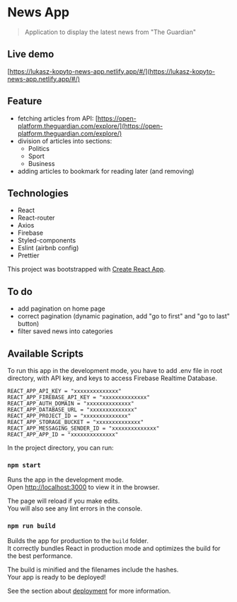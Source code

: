 # News App

> Application to display the latest news from "The Guardian"

## Live demo

[https://lukasz-kopyto-news-app.netlify.app/#/](https://lukasz-kopyto-news-app.netlify.app/#/)

## Feature

- fetching articles from API: [https://open-platform.theguardian.com/explore/](https://open-platform.theguardian.com/explore/)
- division of articles into sections:
  - Politics
  - Sport
  - Business
- adding articles to bookmark for reading later (and removing)

## Technologies

- React
- React-router
- Axios
- Firebase
- Styled-components
- Eslint (airbnb config)
- Prettier

This project was bootstrapped with [Create React App](https://github.com/facebook/create-react-app).

## To do
- add pagination on home page
- correct pagination (dynamic pagination, add "go to first" and "go to last" button)
- filter saved news into categories

## Available Scripts

To run this app in the development mode, you have to add .env file in root directory, with API key, and keys to access  Firebase Realtime Database.
```
REACT_APP_API_KEY = "xxxxxxxxxxxxxx"
REACT_APP_FIREBASE_API_KEY = "xxxxxxxxxxxxxx"
REACT_APP_AUTH_DOMAIN = "xxxxxxxxxxxxxx"
REACT_APP_DATABASE_URL = "xxxxxxxxxxxxxx"
REACT_APP_PROJECT_ID = "xxxxxxxxxxxxxx"
REACT_APP_STORAGE_BUCKET = "xxxxxxxxxxxxxx"
REACT_APP_MESSAGING_SENDER_ID = "xxxxxxxxxxxxxx"
REACT_APP_APP_ID = "xxxxxxxxxxxxxx"
````

In the project directory, you can run:

### `npm start`

Runs the app in the development mode.<br />
Open [http://localhost:3000](http://localhost:3000) to view it in the browser.

The page will reload if you make edits.<br />
You will also see any lint errors in the console.

### `npm run build`

Builds the app for production to the `build` folder.<br />
It correctly bundles React in production mode and optimizes the build for the best performance.

The build is minified and the filenames include the hashes.<br />
Your app is ready to be deployed!

See the section about [deployment](https://facebook.github.io/create-react-app/docs/deployment) for more information.
